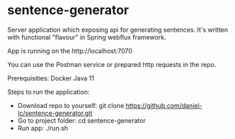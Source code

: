 # sentence-generator

Server application which exposing api for generating sentences. 
It's written with functional "flavour" in Spring webflux framework.

App is running on the http://localhost:7070

You can use the Postman service or prepared http requests in the repo.

Prerequisities:
Docker
Java 11

Steps to run the application:

* Download repo to yourself: git clone https://github.com/daniel-lc/sentence-generator.git
* Go to project folder: cd sentence-generator
* Run app: ./run.sh
